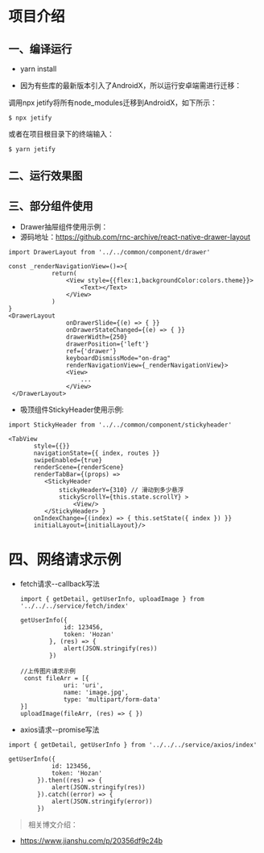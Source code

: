 # 项目介绍

## 一、编译运行

* yarn install

* 因为有些库的最新版本引入了AndroidX，所以运行安卓端需进行迁移：

调用npx jetify将所有node_modules迁移到AndroidX，如下所示：

```
$ npx jetify 
```

或者在项目根目录下的终端输入：

```
$ yarn jetify
```



## 二、运行效果图



## 三、部分组件使用

* Drawer抽屉组件使用示例：
* 源码地址：https://github.com/rnc-archive/react-native-drawer-layout

```
import DrawerLayout from '../../common/component/drawer'

const _renderNavigationView=()=>{
            return(
                <View style={{flex:1,backgroundColor:colors.theme}}>
                    <Text></Text>
                </View>
            )
}
<DrawerLayout
                onDrawerSlide={(e) => { }}
                onDrawerStateChanged={(e) => { }}
                drawerWidth={250}
                drawerPosition={'left'}
                ref={'drawer'}
                keyboardDismissMode="on-drag"
                renderNavigationView={_renderNavigationView}>
                <View>
                    ...
                </View>
 </DrawerLayout>
```



* 吸顶组件StickyHeader使用示例:

```
import StickyHeader from '../../common/component/stickyheader'

<TabView
       style={{}}
       navigationState={{ index, routes }}
       swipeEnabled={true}
       renderScene={renderScene}
       renderTabBar={(props) =>
          <StickyHeader
              stickyHeaderY={310} // 滑动到多少悬浮
              stickyScrollY={this.state.scrollY} >
                  <View/>
          </StickyHeader> }
       onIndexChange={(index) => { this.setState({ index }) }}
       initialLayout={initialLayout}/>
```



# 四、网络请求示例

* fetch请求--callback写法

  ```
  import { getDetail, getUserInfo, uploadImage } from '../../../service/fetch/index'
  
  getUserInfo({
              id: 123456,
              token: 'Hozan'
          }, (res) => {
              alert(JSON.stringify(res))
          })
          
  //上传图片请求示例
   const fileArr = [{
              uri: 'uri',
              name: 'image.jpg',
              type: 'multipart/form-data'
  }]
  uploadImage(fileArr, (res) => { })
  ```

  

* axios请求--promise写法

```
import { getDetail, getUserInfo } from '../../../service/axios/index'

getUserInfo({
            id: 123456,
            token: 'Hozan'
        }).then((res) => {
            alert(JSON.stringify(res))
        }).catch((error) => {
            alert(JSON.stringify(error))
        })
```



> 相关博文介绍：

* https://www.jianshu.com/p/20356df9c24b

  